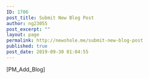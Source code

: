 ```yaml
---
ID: 1706
post_title: Submit New Blog Post
author: ng23055
post_excerpt: ""
layout: page
permalink: http://newshole.me/submit-new-blog-post
published: true
post_date: 2019-09-30 01:04:55
---
```

[PM_Add_Blog]